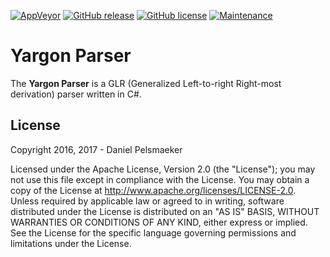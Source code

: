[![AppVeyor](https://img.shields.io/appveyor/ci/Virtlink/yargon-parser.svg)](https://ci.appveyor.com/project/Virtlink/yargon-parser)
[![GitHub release](https://img.shields.io/github/release/Cyberlect/yargon-parser.svg)](https://github.com/Cyberlect/yargon-parser/releases)
[![GitHub license](https://img.shields.io/github/license/Cyberlect/yargon-parser.svg)](http://www.apache.org/licenses/LICENSE-2.0)
[![Maintenance](https://img.shields.io/maintenance/yes/2017.svg)](https://github.com/Cyberlect/yargon-parser/commits/master)

# Yargon Parser
The **Yargon Parser** is a GLR (Generalized Left-to-right Right-most derivation) parser written in C#.

## License
Copyright 2016, 2017 - Daniel Pelsmaeker

Licensed under the Apache License, Version 2.0 (the "License"); you may not use this file except in compliance with the License. You may obtain a copy of the License at <http://www.apache.org/licenses/LICENSE-2.0>. Unless required by applicable law or agreed to in writing, software distributed under the License is distributed on an "AS IS" BASIS, WITHOUT WARRANTIES OR CONDITIONS OF ANY KIND, either express or implied. See the License for the specific language governing permissions and limitations under the License.
